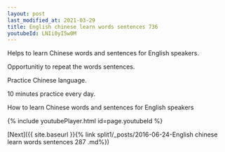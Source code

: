 ```yaml
---
layout: post
last_modified_at: 2021-03-29
title: English chinese learn words sentences 736 
youtubeId: LNIi0yI5w0M
---
```

 
 
Helps to learn Chinese words and sentences for English speakers.

Opportunitiy to repeat the words sentences. 

Practice Chinese language. 
 
10 minutes practice every day. 
 
How to learn Chinese words and sentences for English speakers 
 
{% include youtubePlayer.html id=page.youtubeId %}
 
 
[Next]({{ site.baseurl }}{% link  split1/_posts/2016-06-24-English chinese learn words sentences 287 .md%})
 

